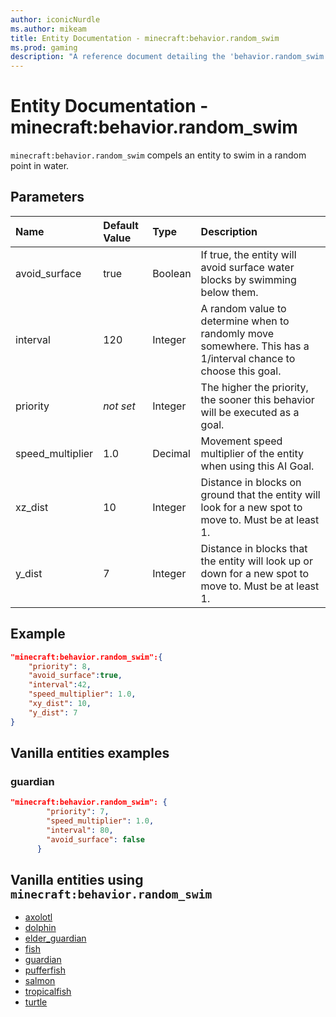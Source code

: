 ```yaml
---
author: iconicNurdle
ms.author: mikeam
title: Entity Documentation - minecraft:behavior.random_swim
ms.prod: gaming
description: "A reference document detailing the 'behavior.random_swim' entity goal"
---
```


# Entity Documentation - minecraft:behavior.random_swim

`minecraft:behavior.random_swim` compels an entity to swim in a random point in water.

## Parameters

|Name |Default Value  |Type  |Description  |
|:----------|:----------|:----------|:----------|
|avoid_surface| true| Boolean|  If true, the entity will avoid surface water blocks by swimming below them. |
|interval| 120| Integer|  A random value to determine when to randomly move somewhere. This has a 1/interval chance to choose this goal. |
|priority|*not set*|Integer|The higher the priority, the sooner this behavior will be executed as a goal.|
|speed_multiplier| 1.0|Decimal|  Movement speed multiplier of the entity when using this AI Goal. |
|xz_dist| 10| Integer| Distance in blocks on ground that the entity will look for a new spot to move to. Must be at least 1. |
|y_dist| 7| Integer| Distance in blocks that the entity will look up or down for a new spot to move to. Must be at least 1. |

## Example

```json
"minecraft:behavior.random_swim":{
    "priority": 8,
    "avoid_surface":true,
    "interval":42,
    "speed_multiplier": 1.0,
    "xy_dist": 10,
    "y_dist": 7
}
```

## Vanilla entities examples

### guardian

```json
"minecraft:behavior.random_swim": {
        "priority": 7,
        "speed_multiplier": 1.0,
        "interval": 80,
        "avoid_surface": false
      }
```

## Vanilla entities using `minecraft:behavior.random_swim`

- [axolotl](../../../../Source/VanillaBehaviorPack_Snippets/entities/axolotl.md)
- [dolphin](../../../../Source/VanillaBehaviorPack_Snippets/entities/dolphin.md)
- [elder_guardian](../../../../Source/VanillaBehaviorPack_Snippets/entities/elder_guardian.md)
- [fish](../../../../Source/VanillaBehaviorPack_Snippets/entities/fish.md)
- [guardian](../../../../Source/VanillaBehaviorPack_Snippets/entities/guardian.md)
- [pufferfish](../../../../Source/VanillaBehaviorPack_Snippets/entities/pufferfish.md)
- [salmon](../../../../Source/VanillaBehaviorPack_Snippets/entities/salmon.md)
- [tropicalfish](../../../../Source/VanillaBehaviorPack_Snippets/entities/tropicalfish.md)
- [turtle](../../../../Source/VanillaBehaviorPack_Snippets/entities/turtle.md)

